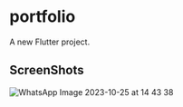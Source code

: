 # portfolio

A new Flutter project.

## ScreenShots

![WhatsApp Image 2023-10-25 at 14 43 38](https://github.com/suraj-yadav0/portfolio/assets/90672206/64b6c21a-3e41-4b36-8de8-34abf667ba7c)
